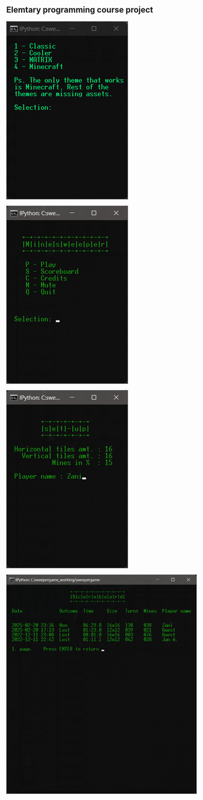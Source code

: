## Elemtary programming course project 


![alt_text](https://raw.githubusercontent.com/Jan-Aarela/Minesweeper-.py/refs/heads/main/Screenshots/Theme%20selector.png) 

![alt_text](https://raw.githubusercontent.com/Jan-Aarela/Minesweeper-.py/refs/heads/main/Screenshots/Main%20menu.png)

![alt_text](https://raw.githubusercontent.com/Jan-Aarela/Minesweeper-.py/refs/heads/main/Screenshots/Game%20settings.png)

![alt_text](https://raw.githubusercontent.com/Jan-Aarela/Minesweeper-.py/refs/heads/main/Screenshots/Scoreboard.png)
